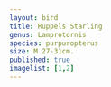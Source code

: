 ```yaml
---
layout: bird
title: Ruppels Starling
genus: Lamprotornis
species: purpuropterus
size: M 27-31cm.
published: true
imagelist: [1,2]
---
```



